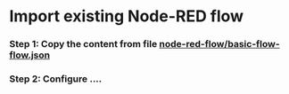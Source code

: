 # Import existing Node-RED flow

### Step 1: Copy the content from file [node-red-flow/basic-flow-flow.json]()

### Step 2: Configure ....
